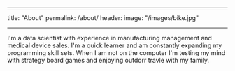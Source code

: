 ___
title: "About"
permalink: /about/
header:
  image: "/images/bike.jpg"
___

 I'm a data scientist with experience in manufacturing management and medical device sales. I'm a quick learner and am constantly expanding my programming skill sets. When I am not on the computer I'm testing my mind with strategy board games and enjoying outdorr travle with my family.

